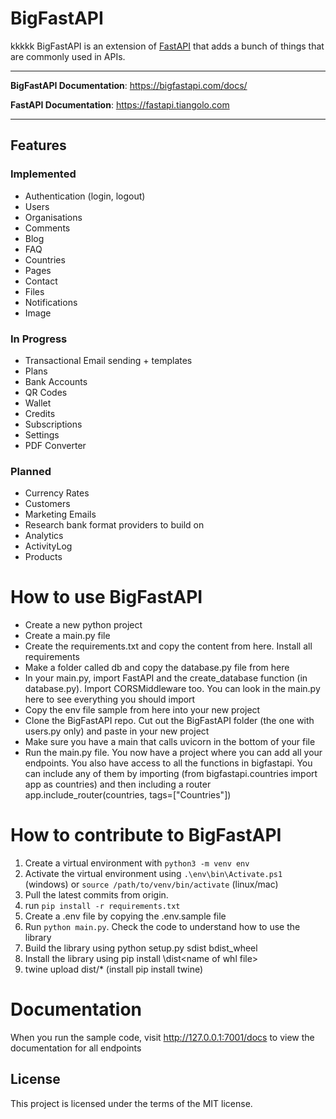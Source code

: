 # BigFastAPI
kkkkk
BigFastAPI is an extension of [FastAPI](https://github.com/tiangolo/fastapi) that adds a bunch of things that are commonly used in APIs.

---
**BigFastAPI Documentation**: <a href="https://bigfastapi.com/docs/" target="_blank">https://bigfastapi.com/docs/</a>

**FastAPI Documentation**: <a href="https://fastapi.tiangolo.com" target="_blank">https://fastapi.tiangolo.com</a>

---

## Features

### Implemented
- Authentication (login, logout)
- Users
- Organisations
- Comments
- Blog
- FAQ
- Countries
- Pages
- Contact
- Files
- Notifications
- Image

### In Progress
- Transactional Email sending + templates
- Plans
- Bank Accounts
- QR Codes
- Wallet
- Credits
- Subscriptions
- Settings
- PDF Converter

### Planned
- Currency Rates
- Customers
- Marketing Emails
- Research bank format providers to build on
- Analytics
- ActivityLog
- Products

# How to use BigFastAPI
- Create a new python project
- Create a main.py file
- Create the requirements.txt and copy the content from here. Install all requirements
- Make a folder called db and copy the database.py file from here
- In your main.py, import FastAPI and the create_database function (in database.py). Import
  CORSMiddleware too. You can look in the main.py here to see everything you should import
- Copy the env file sample from here into your new project
- Clone the BigFastAPI repo. Cut out the BigFastAPI folder (the one with users.py only) and paste in your new project
- Make sure you have a main that calls uvicorn in the bottom of your file
- Run the main.py file. You now have a project where you can add all your endpoints. You also have
  access to all the functions in bigfastapi. You can include any of them by importing (from bigfastapi.countries import app as countries) and then including a router app.include_router(countries, tags=["Countries"])

# How to contribute to BigFastAPI

1. Create a virtual environment with `python3 -m venv env`
2. Activate the virtual environment using `.\env\bin\Activate.ps1` (windows) or `source /path/to/venv/bin/activate` (linux/mac)
3. Pull the latest commits from origin.
4. run `pip install -r requirements.txt`
5. Create a .env file by copying the .env.sample file
6. Run `python main.py`. Check the code to understand how to use the library
7. Build the library using python setup.py sdist bdist_wheel
8. Install the library using pip install <path to local bigfastapi>\dist\<name of whl file>
9. twine upload dist/* (install pip install twine)

# Documentation

When you run the sample code, visit http://127.0.0.1:7001/docs to view the documentation for all endpoints

## License

This project is licensed under the terms of the MIT license.
